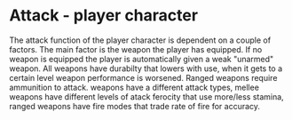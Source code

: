 # Attack - player character

The attack function of the player character is dependent on a couple of factors.
 The main factor is the weapon the player has equipped.
 If no weapon is equipped the player is automatically given a weak "unarmed" weapon.
 All weapons have durabilty that lowers with use, when it gets to a certain level weapon performance is worsened.
 Ranged weapons require ammunition to attack.
 weapons have a different attack types, mellee weapons have different levels of atack ferocity that use more/less stamina, ranged weapons have fire modes that trade rate of fire for accuracy.

